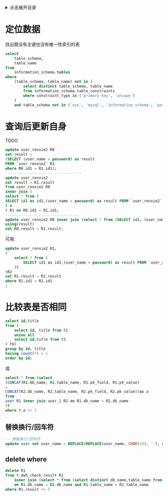 <details>
<summary>点击展开目录</summary>
<!-- TOC -->

- [定位数据](#定位数据)
- [查询后更新自身](#查询后更新自身)
- [比较表是否相同](#比较表是否相同)
    - [替换换行/回车符](#替换换行回车符)
    - [delete where](#delete-where)

<!-- /TOC -->
</details>

# 定位数据

找出既没有主键也没有唯一性索引的表
```sql
select
    table_schema,
    table_name
from
    information_schema.tables
where
    (table_schema, table_name) not in (
        select distinct table_schema, table_name
        from information_schema.table_constraints
        where constraint_type in ('primary key', 'unique')
    )
    and table_schema not in ('sys', 'mysql', 'information_schema', 'performance_schema')
```
# 查询后更新自身

TODO

```sql
update user_renxie2 R0
set result =
(SELECT (user_name = password) as result
FROM `user_renxie2` R1
where R0.id1 = R1.id1);
----------------------------------
update user_renxie2
set result = R1.result
from user_renxie2 R0
inner join (
select * from (
SELECT id1 as id1,(user_name = password) as result FROM `user_renxie2`
) a
) R1 on R0.id1 = R1.id1;
---------------------------------
update user_renxie2 R0 inner join (select * from (SELECT id1, (user_name = password) as result FROM `user_renxie2`) a) R1 on R1.id1 = R0.id1
using(result)
set R0.result = R1.result;
```

可用:
```sql
update user_renxie2 R1,
(
    select * from (
        SELECT id1 as id1,(user_name = password) as result FROM `user_renxie2`
    )t
)R2
set R1.result = R2.result
where R1.id1 = R2.id1
;
```

# 比较表是否相同

```sql
select id,title
from (
    select id, title from t1
    union all
    select id,title from t2
) tbl
group by id, title
having count(*) = 1
order by id;
```
或
```sql
select * from (select
(CONCAT(R1.db_name, R1.table_name, R1.pk_field, R1.pk_value)
=
CONCAT(R2.db_name, R2.table_name, R2.pk_field, R2.pk_value))as a
from
user R1 inner join user_1 R2 on R1.db_name = R2.db_name
)t
where t.a <> 1
```

## 替换换行/回车符

```sql
-- 替换换行/回车符
update user set user_name = REPLACE(REPLACE(user_name, CHAR(10), ''), CHAR(13), '')
```

## delete where

```sql
delete R1
from t_dwh_check_result R1 
    inner join (select * from (select distinct db_name,table_name from t_dwh_check_result where result = 5)a) R2
    on R1.db_name = R2.db_name and R1.table_name = R2.table_name
where R1.result <> 5
```

